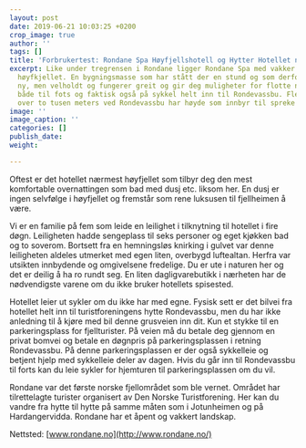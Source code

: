 ```yaml
---
layout: post
date: 2019-06-21 10:03:25 +0200
crop_image: true
author: ''
tags: []
title: 'Forbrukertest: Rondane Spa Høyfjellshotell og Hytter Hotellet nærmest høyfjellet'
excerpt: Like under tregrensen i Rondane ligger Rondane Spa med vakker utsikt mot
  høyfkjellet. En bygningsmasse som har stått der en stund og som derfor ikke er helt
  ny, men velholdt og fungerer greit og gir deg muligheter for flotte naturopplevelser
  både til fots og faktisk også på sykkel helt inn til Rondevassbu. Flere fjelltopper
  over to tusen meters ved Rondevassbu har høyde som innbyr til spreke naturopplevlser.
image: ''
image_caption: ''
categories: []
publish_date: 
weight: 

---
```


Oftest er det hotellet nærmest høyfjellet som tilbyr deg den mest komfortable overnattingen som bad med dusj etc. liksom her. En dusj er ingen selvfølge i høyfjellet og fremstår som rene luksusen til fjellheimen å være.

Vi er en familie på fem som leide en leilighet i tilknytning til hotellet i fire døgn. Leiligheten hadde sengeplass til seks personer og eget kjøkken bad og to soverom. Bortsett fra en hemningsløs knirking i gulvet var denne leiligheten aldeles utmerket med egen liten, overbygd luftealtan. Herfra var utsikten innbydende og omgivelsene fredelige. Du er ute i naturen her og det er deilig å ha ro rundt seg. En liten dagligvarebutikk i nærheten har de nødvendigste varene om du ikke bruker hotellets spisested.

Hotellet leier ut sykler om du ikke har med egne. Fysisk sett er det bilvei fra hotellet helt inn til turistforeningens hytte Rondevassbu, men du har ikke anledning til å kjøre med bil denne grusveien inn dit. Kun et stykke til en parkeringsplass for fjellturister. På veien må du betale deg gjennom en privat bomvei og betale en døgnpris på parkeringsplassen i retning Rondevassbu. På denne parkeringsplassen er der også sykkelleie og betjent hjelp med sykkelleie deler av dagen. Hvis du går inn til Rondevassbu til forts kan du leie sykler for hjemturen til parkeringsplassen om du vil.

Rondane var det første norske fjellområdet som ble vernet. Området har tilrettelagte turister organisert av Den Norske Turistforening. Her kan du vandre fra hytte til hytte på samme måten som i Jotunheimen og på Hardangervidda. Rondane har et åpent og vakkert landskap.

Nettsted: [www.rondane.no](http://www.rondane.no/)